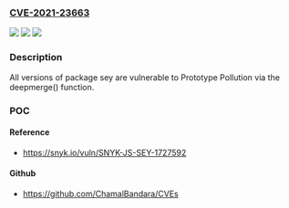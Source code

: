 ### [CVE-2021-23663](https://cve.mitre.org/cgi-bin/cvename.cgi?name=CVE-2021-23663)
![](https://img.shields.io/static/v1?label=Product&message=sey&color=blue)
![](https://img.shields.io/static/v1?label=Version&message=%3E%3D%200%20&color=brighgreen)
![](https://img.shields.io/static/v1?label=Vulnerability&message=Prototype%20Pollution&color=brighgreen)

### Description

All versions of package sey are vulnerable to Prototype Pollution via the deepmerge() function.

### POC

#### Reference
- https://snyk.io/vuln/SNYK-JS-SEY-1727592

#### Github
- https://github.com/ChamalBandara/CVEs

